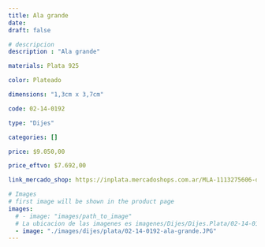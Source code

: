 ```yaml
---
title: Ala grande
date: 
draft: false

# descripcion
description : "Ala grande"

materials: Plata 925

color: Plateado

dimensions: "1,3cm x 3,7cm"

code: 02-14-0192

type: "Dijes"

categories: []

price: $9.050,00

price_eftvo: $7.692,00

link_mercado_shop: https://inplata.mercadoshops.com.ar/MLA-1113275606-dije-plata-ala-grande-_JM

# Images
# first image will be shown in the product page
images:
  # - image: "images/path_to_image"
  # La ubicacion de las imagenes es imagenes/Dijes/Dijes.Plata/02-14-0192-ala-grande
  - image: "./images/dijes/plata/02-14-0192-ala-grande.JPG"
---
```

